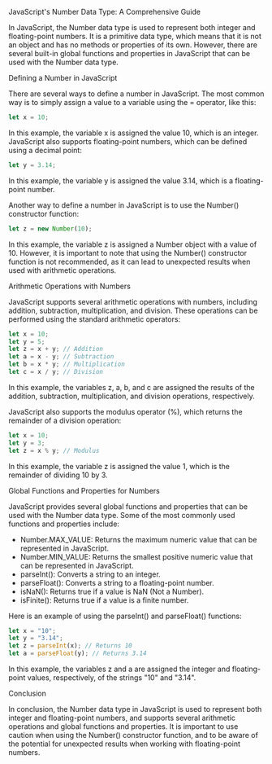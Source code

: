 JavaScript's Number Data Type: A Comprehensive Guide

In JavaScript, the Number data type is used to represent both integer and floating-point numbers. It is a primitive data type, which means that it is not an object and has no methods or properties of its own. However, there are several built-in global functions and properties in JavaScript that can be used with the Number data type.

Defining a Number in JavaScript

There are several ways to define a number in JavaScript. The most common way is to simply assign a value to a variable using the = operator, like this:

```js
let x = 10;
```

In this example, the variable x is assigned the value 10, which is an integer. JavaScript also supports floating-point numbers, which can be defined using a decimal point:

```js
let y = 3.14;
```

In this example, the variable y is assigned the value 3.14, which is a floating-point number.

Another way to define a number in JavaScript is to use the Number() constructor function:

```js
let z = new Number(10);
```

In this example, the variable z is assigned a Number object with a value of 10. However, it is important to note that using the Number() constructor function is not recommended, as it can lead to unexpected results when used with arithmetic operations.

Arithmetic Operations with Numbers

JavaScript supports several arithmetic operations with numbers, including addition, subtraction, multiplication, and division. These operations can be performed using the standard arithmetic operators:

```js
let x = 10;
let y = 5;
let z = x + y; // Addition
let a = x - y; // Subtraction
let b = x * y; // Multiplication
let c = x / y; // Division
```

In this example, the variables z, a, b, and c are assigned the results of the addition, subtraction, multiplication, and division operations, respectively.

JavaScript also supports the modulus operator (%), which returns the remainder of a division operation:

```js
let x = 10;
let y = 3;
let z = x % y; // Modulus
```

In this example, the variable z is assigned the value 1, which is the remainder of dividing 10 by 3.

Global Functions and Properties for Numbers

JavaScript provides several global functions and properties that can be used with the Number data type. Some of the most commonly used functions and properties include:

* Number.MAX_VALUE: Returns the maximum numeric value that can be represented in JavaScript.
* Number.MIN_VALUE: Returns the smallest positive numeric value that can be represented in JavaScript.
* parseInt(): Converts a string to an integer.
* parseFloat(): Converts a string to a floating-point number.
* isNaN(): Returns true if a value is NaN (Not a Number).
* isFinite(): Returns true if a value is a finite number.

Here is an example of using the parseInt() and parseFloat() functions:

```js
let x = "10";
let y = "3.14";
let z = parseInt(x); // Returns 10
let a = parseFloat(y); // Returns 3.14
```

In this example, the variables z and a are assigned the integer and floating-point values, respectively, of the strings "10" and "3.14".

Conclusion

In conclusion, the Number data type in JavaScript is used to represent both integer and floating-point numbers, and supports several arithmetic operations and global functions and properties. It is important to use caution when using the Number() constructor function, and to be aware of the potential for unexpected results when working with floating-point numbers.

